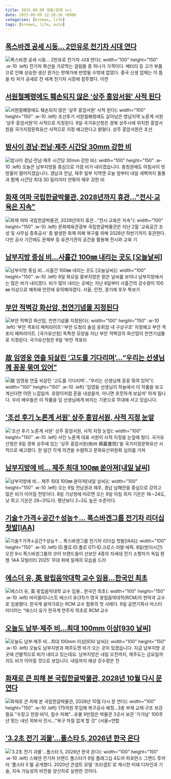 ```yaml
---
title: 2025.09.09 생활/문화 뉴스
date: 2025-09-09 12:20:16 +0900
categories: [krnews, life]
tags: [krnews, life, auto]
---
```

## [폭스바겐 공세 시동… 2만유로 전기차 시대 연다](https://n.news.naver.com/mnews/article/005/0001800892)

![폭스바겐 공세 시동… 2만유로 전기차 시대 연다](https://mimgnews.pstatic.net/image/origin/005/2025/09/08/1800892.jpg?type=nf220_150){: width="100" height="150" .w-10 .left}
전기차 확산을 가로막는 걸림돌 중 하나가 가격이다. 배터리 등 고가 부품으로 인해 상승한 생산 원가는 판매가에 반영될 수밖에 없었다. 중국 신생 업체는 이 틈을 타 저가 공세로 전 세계 전기차 시장에 침투했다. 이런

## [서원철폐령에도 훼손되지 않은 ‘상주 흥암서원’ 사적 된다](https://n.news.naver.com/mnews/article/021/0002735168)

![서원철폐령에도 훼손되지 않은 ‘상주 흥암서원’ 사적 된다](https://mimgnews.pstatic.net/image/origin/021/2025/09/09/2735168.jpg?type=nf220_150){: width="100" height="150" .w-10 .left}
조선후기 서원철폐령에도 살아남은 영남지역 노론계 서원 ‘상주 흥암서원’이 사적으로 지정된다. 9일 국가유산청은 경북 상주시에 위치한 흥암서원을 국가지정문화유산 사적으로 지정 예고한다고 밝혔다. 상주 흥암서원은 조선

## [밤사이 경남·전남·제주 시간당 30mm 강한 비](https://n.news.naver.com/mnews/article/214/0001447923)

![밤사이 경남·전남·제주 시간당 30mm 강한 비](https://mimgnews.pstatic.net/image/origin/214/2025/09/09/1447923.jpg?type=nf220_150){: width="100" height="150" .w-10 .left}
오늘은 남부지방을 중심으로 가끔 비가 내리겠습니다. 충청권에도 아침사이 빗방울이 떨어지겠습니다. 경남과 전남, 제주 일부 지역엔 오늘 밤부터 내일 새벽까지 돌풍과 함께 시간당 최대 30 밀리미터 안팎의 매우 강한 비

## [화재 여파 국립한글박물관, 2028년까지 휴관..."전시·교육은 지속"](https://n.news.naver.com/mnews/article/277/0005649148)

![화재 여파 국립한글박물관, 2028년까지 휴관..."전시·교육은 지속"](https://mimgnews.pstatic.net/image/origin/277/2025/09/09/5649148.jpg?type=nf220_150){: width="100" height="150" .w-10 .left}
문화체육관광부 국립한글박물관은 지난 2월 '교육공간 조성 및 사무실 증축공사' 중 발생한 화재 피해 복구를 위해 2028년 하반기까지 휴관한다. 다만 공사 기간에도 문체부 등 유관기관의 공간을 활용해 전시와 교육 기

## [남부지방 중심 비…사흘간 100㎜ 내리는 곳도 [오늘날씨]](https://n.news.naver.com/mnews/article/018/0006110725)

![남부지방 중심 비…사흘간 100㎜ 내리는 곳도 [오늘날씨]](https://mimgnews.pstatic.net/image/origin/018/2025/09/09/6110725.jpg?type=nf220_150){: width="100" height="150" .w-10 .left}
9일 화요일 중부지방은 맑은 날씨를 보이나 남부지방에서는 많은 비가 내리겠다. 비가 많이 내리는 곳에는 지난 8일부터 사흘간의 강수량이 100㎜ 이상으로 예측돼 안전에 유의해야겠다. 서울, 인천, 경기에 호우 특보가

## [부안 적벽강 화산암, 천연기념물 지정된다](https://n.news.naver.com/mnews/article/016/0002526162)

![부안 적벽강 화산암, 천연기념물 지정된다](https://mimgnews.pstatic.net/image/origin/016/2025/09/09/2526162.jpg?type=nf220_150){: width="100" height="150" .w-10 .left}
‘부안 격포리 페퍼라이트’·‘부안 도청리 솔섬 응회암 내 구상구조’ 지정예고 부안 격포리 페퍼라이트. [국가유산청] 독특한 모양을 지닌 부안 적벽강의 화산암이 천연기념물로 지정된다. 국가유산청은 9일 ‘부안 격포리

## [故 임영웅 연출 되살린 ‘고도를 기다리며’…“우리는 선생님께 꽁꽁 묶여 있어”](https://n.news.naver.com/mnews/article/025/0003467814)

![故 임영웅 연출 되살린 ‘고도를 기다리며’…“우리는 선생님께 꽁꽁 묶여 있어”](https://mimgnews.pstatic.net/image/origin/025/2025/09/09/3467814.jpg?type=nf220_150){: width="100" height="150" .w-10 .left}
'임영웅 선생님이 하늘에서 이 작품을 보고 계신다면 어떤 느낌일까. 호랑이처럼 혼을 내셨을까, 아니면 흐뭇하게 보실까' 하게 됩니다. 우리 배우들은 이 작품을 임 선생님에게 바치는 기분으로 무대에 서고 있습니다.

## ['조선 후기 노론계 서원' 상주 흥암서원, 사적 지정 눈앞](https://n.news.naver.com/mnews/article/277/0005648921)

!['조선 후기 노론계 서원' 상주 흥암서원, 사적 지정 눈앞](https://mimgnews.pstatic.net/image/origin/277/2025/09/09/5648921.jpg?type=nf220_150){: width="100" height="150" .w-10 .left}
서인 노론계 대표 서원이 사적 지정을 눈앞에 뒀다. 국가유산청은 8일 경북 상주에 있는 '상주 흥암서원(尙州 興巖書院)'을 국가지정문화유산 사적으로 예고했다. 한 달간 각계 의견을 수렴하고 문화유산위원회 심의를 거쳐

## [남부지방에 비… 제주 최대 100㎜ 쏟아져[내일 날씨]](https://n.news.naver.com/mnews/article/417/0001100000)

![남부지방에 비… 제주 최대 100㎜ 쏟아져[내일 날씨]](https://mimgnews.pstatic.net/image/origin/417/2025/09/08/1100000.jpg?type=nf220_150){: width="100" height="150" .w-10 .left}
오는 9일 전남권과 제주, 경남 남해안을 중심으로 강하고 많은 비가 이어질 전망이다. 8일 기상청에 따르면 오는 9일 아침 최저 기온은 18∼24도, 낮 최고 기온은 26~31도다. 평년보다 2~3도 높은 수준이다.

## [기술↑가격↓공간↑성능↑… 폭스바겐그룹 전기차 리더십 첫발[IAA]](https://n.news.naver.com/mnews/article/020/0003659634)

![기술↑가격↓공간↑성능↑… 폭스바겐그룹 전기차 리더십 첫발[IAA]](https://mimgnews.pstatic.net/image/origin/020/2025/09/09/3659634.jpg?type=nf220_150){: width="100" height="150" .w-10 .left}
ID.폴로·ID.폴로 GTI·ID.크로스·라발·에픽. 8일(현지시간) 오전 9시 폭스바겐그룹의 코어 브랜드들이 선보인 4종의 차세대 전기 소형차가 독일 뮌헨 ‘IAA 모빌리티 2025’ 무대 위에 일제히 모습을 드러

## [에스더 유, 英 왕립음악대학 교수 임용…한국인 최초](https://n.news.naver.com/mnews/article/018/0006110928)

![에스더 유, 英 왕립음악대학 교수 임용…한국인 최초](https://mimgnews.pstatic.net/image/origin/018/2025/09/09/6110928.jpg?type=nf220_150){: width="100" height="150" .w-10 .left}
바이올리니스트 에스더 유(31)가 영국 왕립음악대학(RCM)의 현악과 교수로 임용됐다. 한국계 음악가로는 RCM 교수 합류의 첫 사례다. 9일 공연기획사 마스터미디어는 “에스더 유가 한국계 연주자 최초로 RCM 교수

## [오늘도 남부·제주 비…최대 100mm 이상[930 날씨]](https://n.news.naver.com/mnews/article/056/0012025343)

![오늘도 남부·제주 비…최대 100mm 이상[930 날씨]](https://mimgnews.pstatic.net/image/origin/056/2025/09/09/12025343.jpg?type=nf220_150){: width="100" height="150" .w-10 .left}
오늘도 남부지방과 제주도엔 비가 오는 곳이 있겠습니다. 지금 남부지방 곳곳에 산발적으로 비가 내리고 있는데요. 남부지방은 내일 오전까지, 제주도는 금요일까지도 비가 이어질 것으로 보입니다. 내일까지 예상 강수량은 전

## [화재로 큰 피해 본 국립한글박물관, 2028년 10월 다시 문 연다](https://n.news.naver.com/mnews/article/001/0015614174)

![화재로 큰 피해 본 국립한글박물관, 2028년 10월 다시 문 연다](https://mimgnews.pstatic.net/image/origin/001/2025/09/09/15614174.jpg?type=nf220_150){: width="100" height="150" .w-10 .left}
175억원 투입해 복구공사 예정…3층 부재 교체·구조 보강 필요 "수장고 천장·바닥, 침수 피해"…유물 9만점은 박물관 3곳서 보관 '가갸날' 100주년 맞는 내년 외부서 전시…"복구 차질 없게 할 것" (서울=연합

## ['3.2초 전기 괴물'…폴스타 5, 2026년 한국 온다](https://n.news.naver.com/mnews/article/003/0013469589)

!['3.2초 전기 괴물'…폴스타 5, 2026년 한국 온다](https://mimgnews.pstatic.net/image/origin/003/2025/09/09/13469589.jpg?type=nf220_150){: width="100" height="150" .w-10 .left}
스웨덴 전기차 브랜드 폴스타가 9일 플래그십 4도어 퍼포먼스 그랜드 투어러 '폴스타 5'를 공개했다. 2020년 콘셉트 모델 '프리셉트'로 제시한 미래 디자인과 기술, 지속 가능성의 비전을 양산차로 실현한 것이다.

